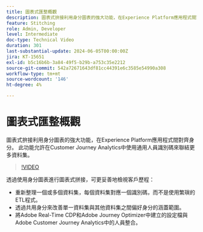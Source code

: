 ```yaml
---
title: 圖表式匯整概觀
description: 圖表式拚接利用身分圖表的強大功能，在Experience Platform應用程式間對齊身分。 此功能允許在Customer Journey Analytics中使用通用人員識別碼來聯結更多資料集。
feature: Stitching
role: Admin, Developer
level: Intermediate
doc-type: Technical Video
duration: 301
last-substantial-update: 2024-06-05T00:00:00Z
jira: KT-15651
exl-id: b5c16b6b-3a84-49f5-b29b-a753c35e2212
source-git-commit: 542a72671643df81cc44391e6c3585e54990a308
workflow-type: tm+mt
source-wordcount: '146'
ht-degree: 4%

---
```


# 圖表式匯整概觀

圖表式拚接利用身分圖表的強大功能，在Experience Platform應用程式間對齊身分。 此功能允許在Customer Journey Analytics中使用通用人員識別碼來聯結更多資料集。

>[!VIDEO](https://video.tv.adobe.com/v/3429528/?learn=on)

透過使用身分圖表進行圖表式拼接，可更妥善地檢視客戶歷程：

* 重新整理一個或多個資料集，每個資料集對應一個識別碼，而不是使用繁瑣的ETL程式。
* 透過共用身分來改善單一資料集與其他資料集之間偏好身分的涵蓋範圍。
* 將Adobe Real-Time CDP和Adobe Journey Optimizer中建立的設定檔與Adobe Customer Journey Analytics中的人員整合。
